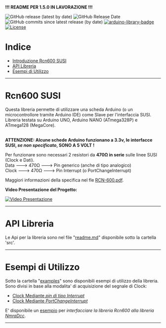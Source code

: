 **!!! README PER 1.5.0 IN LAVORAZIONE !!!**

![GitHub release (latest by date)](https://img.shields.io/github/v/release/TheFidax/Rcn600)
![GitHub Release Date](https://img.shields.io/github/release-date/TheFidax/Rcn600?color=blue&label=last%20release)
![GitHub commits since latest release (by date)](https://img.shields.io/github/commits-since/TheFidax/Rcn600/latest?color=orange)
[![arduino-library-badge](https://www.ardu-badge.com/badge/Rcn600.svg)](https://www.ardu-badge.com/Rcn600)
[![License](https://img.shields.io/github/license/TheFidax/Rcn600)](#)

# Indice
* [Introduzione Rcn600 SUSI](#Rcn600-SUSI)
* [API Libreria](#API-Libreria)
* [Esempi di Utilizzo](#Esempi-di-Utilizzo)

------------

# Rcn600 SUSI
Questa libreria permette di utilizzare una scheda Arduino (o un microcontrollore tramite Arduino IDE) come Slave per l'interfaccia SUSI.<br/>
Libreria testata su Arduino UNO, Arduino NANO (ATmega328P) e ATmega128 (MegaCore).</br></br>

**ATTENZIONE: Alcune schede Arduino funzionano a 3.3v, le interfacce SUSI, *se non specificato*, SONO A 5 VOLT !** 

Per funzionare sono necessari 2 resistori da **470Ω in serie** sulle linee SUSI (Clock e Dati).<br/>
Data  ---> 470Ω ---> Pin generico (anche di tipo analogico)<br/>
Clock ---> 470Ω ---> Pin Interrupt (o PortChangeInterrupt)<br/>

Maggiori informazioni della specifica nel fle [RCN-600.pdf](https://github.com/TheFidax/Rcn600/blob/master/RCN-600.pdf).

**Video Presentazione del Progetto:**</br>

[![Video Presentazione](https://img.youtube.com/vi/VzgkDouOvCY/0.jpg)](http://www.youtube.com/watch?v=VzgkDouOvCY)

------------

# API Libreria
Le Api per la libreria sono nel file "[readme.md](https://github.com/TheFidax/Rcn600/blob/master/src/readme.md)" disponibile sotto la cartella 'src'.</br>

------------

# Esempi di Utilizzo
Sotto la cartella "[examples](https://github.com/TheFidax/Rcn600/tree/master/examples)" sono disponibili esempi di utilizzo della libreria.</br>
Sono divisi in base alla modalita' di acquisizione del segnale di Clock:</br>
- [Clock Mediante *pin di tipo Interrupt*](https://github.com/TheFidax/Rcn600/tree/master/examples/Slave_Interrupt)
- [Clock Mediante *PortChangeInterrupt*](https://github.com/TheFidax/Rcn600/tree/master/examples/Slave_PortChangeInterrupt)

E' disponibile un [esempio](https://github.com/TheFidax/Rcn600/tree/master/examples/Slave_Rcn600_to_NmraDcc) per *interfacciare la libreria Rcn600 alla libreria [NmraDcc](https://github.com/mrrwa/NmraDcc)*.</br>

------------

